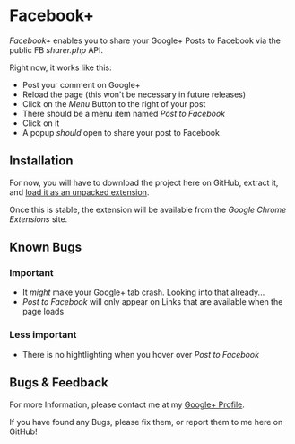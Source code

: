 # Facebook+ #

*Facebook+* enables you to share your Google+ Posts to Facebook via the public
FB _sharer.php_ API.

Right now, it works like this:

* Post your comment on Google+
* Reload the page (this won't be necessary in future releases)
* Click on the _Menu_ Button to the right of your post
* There should be a menu item named *Post to Facebook*
* Click on it
* A popup _should_ open to share your post to Facebook

## Installation ##
For now, you will have to download the project here on GitHub, extract it, and
[load it as an unpacked extension](http://code.google.com/chrome/extensions/getstarted.html).

Once this is stable, the extension will be available from the _Google Chrome Extensions_ site.

## Known Bugs ##

### Important ###
* It _might_ make your Google+ tab crash. Looking into that already...
* _Post to Facebook_ will only appear on Links that are available when the page loads

### Less important ###
* There is no hightlighting when you hover over _Post to Facebook_

## Bugs & Feedback ##
For more Information, please contact me at my [Google+ Profile](http://gplus.to/amiuhle).

If you have found any Bugs, please fix them, or report them to me here on GitHub!